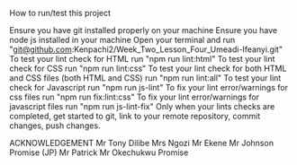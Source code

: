 How to run/test this project

Ensure you have git installed properly on your machine
Ensure you have node js installed in your machine
Open your terminal and run "git@github.com:Kenpachi2/Week_Two_Lesson_Four_Umeadi-Ifeanyi.git"
To test your lint check for HTML run "npm run lint:html"
To test your lint check for CSS run "npm run lint:css"
To test your lint check for both HTML and CSS files (both HTML and CSS) run "npm run lint:all"
To test your lint check for Javascript run "npm run js-lint"
To fix your lint error/warnings for css files run "npm run fix:lint:css"
To fix your lint error/warnings for javascript files run "npm run js-lint-fix"
Only when your lints checks are completed, get started to git, link to your remote repository, commit changes, push changes.

ACKNOWLEDGEMENT
Mr Tony Dilibe
Mrs Ngozi
Mr Ekene
Mr Johnson Promise (JP)
Mr Patrick
Mr Okechukwu Promise